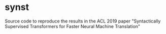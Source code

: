 # synst
Source code to reproduce the results in the ACL 2019 paper "Syntactically Supervised Transformers for Faster Neural Machine Translation"

